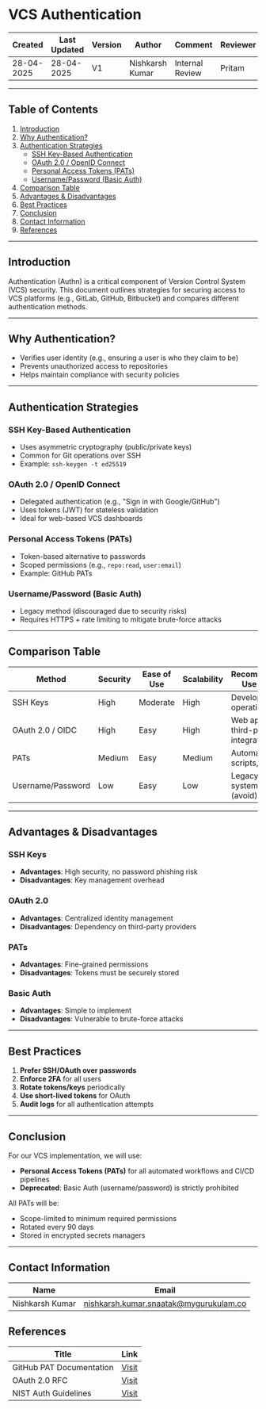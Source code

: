 # VCS Authentication

| Created     | Last Updated | Version | Author          | Comment         | Reviewer |
|-------------|--------------|---------|-----------------|-----------------|----------|
| 28-04-2025  |  28-04-2025  | V1      | Nishkarsh Kumar | Internal Review | Pritam   |

---

## Table of Contents  
1. [Introduction](#introduction)  
2. [Why Authentication?](#why-authentication)  
3. [Authentication Strategies](#authentication-strategies)  
   - [SSH Key-Based Authentication](#ssh-key-based-authentication)  
   - [OAuth 2.0 / OpenID Connect](#oauth-20--openid-connect)  
   - [Personal Access Tokens (PATs)](#personal-access-tokens-pats)  
   - [Username/Password (Basic Auth)](#usernamepassword-basic-auth)  
4. [Comparison Table](#comparison-table)  
5. [Advantages & Disadvantages](#advantages--disadvantages)  
6. [Best Practices](#best-practices)  
7. [Conclusion](#conclusion)  
8. [Contact Information](#contact-information)  
9. [References](#references)  

---

## Introduction  
Authentication (Authn) is a critical component of Version Control System (VCS) security. This document outlines strategies for securing access to VCS platforms (e.g., GitLab, GitHub, Bitbucket) and compares different authentication methods.  

---

## Why Authentication?  
- Verifies user identity (e.g., ensuring a user is who they claim to be)  
- Prevents unauthorized access to repositories  
- Helps maintain compliance with security policies  

---

## Authentication Strategies  

### SSH Key-Based Authentication  
- Uses asymmetric cryptography (public/private keys)  
- Common for Git operations over SSH  
- Example: `ssh-keygen -t ed25519`  

### OAuth 2.0 / OpenID Connect  
- Delegated authentication (e.g., "Sign in with Google/GitHub")  
- Uses tokens (JWT) for stateless validation  
- Ideal for web-based VCS dashboards  

### Personal Access Tokens (PATs)  
- Token-based alternative to passwords  
- Scoped permissions (e.g., `repo:read`, `user:email`)  
- Example: GitHub PATs  

### Username/Password (Basic Auth)  
- Legacy method (discouraged due to security risks)  
- Requires HTTPS + rate limiting to mitigate brute-force attacks  

---

## Comparison Table  

| Method               | Security | Ease of Use | Scalability | Recommended Use Case          |  
|----------------------|----------|-------------|-------------|-------------------------------|  
| SSH Keys             | High     | Moderate    | High        | Developer CLI operations      |  
| OAuth 2.0 / OIDC     | High     | Easy        | High        | Web apps, third-party integrations |  
| PATs                 | Medium   | Easy        | Medium      | Automated scripts, CI/CD      |  
| Username/Password    | Low      | Easy        | Low         | Legacy systems (avoid)        |  

---

## Advantages & Disadvantages  

### SSH Keys  
- **Advantages**: High security, no password phishing risk  
- **Disadvantages**: Key management overhead  

### OAuth 2.0  
- **Advantages**: Centralized identity management  
- **Disadvantages**: Dependency on third-party providers  

### PATs  
- **Advantages**: Fine-grained permissions  
- **Disadvantages**: Tokens must be securely stored  

### Basic Auth  
- **Advantages**: Simple to implement  
- **Disadvantages**: Vulnerable to brute-force attacks  

---

## Best Practices  
1. **Prefer SSH/OAuth over passwords**  
2. **Enforce 2FA** for all users  
3. **Rotate tokens/keys** periodically  
4. **Use short-lived tokens** for OAuth  
5. **Audit logs** for all authentication attempts  

---

## Conclusion  
For our VCS implementation, we will use:  
- **Personal Access Tokens (PATs)** for all automated workflows and CI/CD pipelines   
- **Deprecated**: Basic Auth (username/password) is strictly prohibited  

All PATs will be:  
- Scope-limited to minimum required permissions  
- Rotated every 90 days  
- Stored in encrypted secrets managers  

---

## Contact Information

| **Name**    | **Email**                |
|-------------|--------------------------|
| Nishkarsh Kumar     | nishkarsh.kumar.snaatak@mygurukulam.co  |

## References  

| Title                          | Link                                                                 |  
|--------------------------------|----------------------------------------------------------------------|  
| GitHub PAT Documentation       | [Visit](https://docs.github.com/en/authentication) |  
| OAuth 2.0 RFC                  | [Visit](https://tools.ietf.org/html/rfc6749) |  
| NIST Auth Guidelines           | [Visit](https://csrc.nist.gov/projects/authentication) |  
